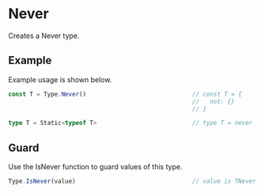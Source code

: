 # Never

Creates a Never type.

## Example

Example usage is shown below.

```typescript
const T = Type.Never()                              // const T = {
                                                    //   not: {}
                                                    // }

type T = Static<typeof T>                           // type T = never
```

## Guard

Use the IsNever function to guard values of this type.

```typescript
Type.IsNever(value)                                 // value is TNever
```
